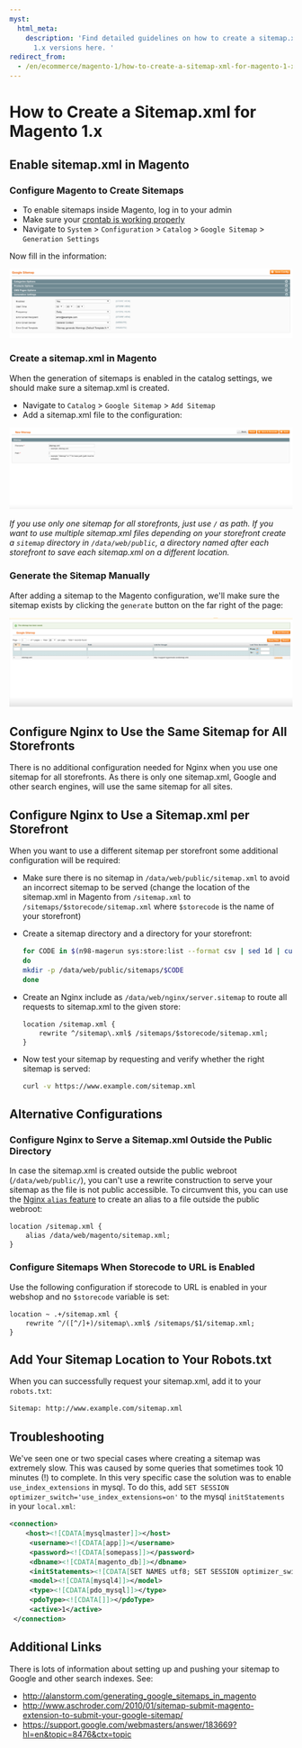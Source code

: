 ```yaml
---
myst:
  html_meta:
    description: 'Find detailed guidelines on how to create a sitemap.xml for Magento
      1.x versions here. '
redirect_from:
  - /en/ecommerce/magento-1/how-to-create-a-sitemap-xml-for-magento-1-x/
---
```


<!-- source: https://support.hypernode.com/en/ecommerce/magento-1/how-to-create-a-sitemap-xml-for-magento-1-x/ -->

# How to Create a Sitemap.xml for Magento 1.x

## Enable sitemap.xml in Magento

### Configure Magento to Create Sitemaps

- To enable sitemaps inside Magento, log in to your admin
- Make sure your [crontab is working properly](https://support.hypernode.com/knowledgebase/configure-cronjobs-on-hypernode/)
- Navigate to `System` > `Configuration` > `Catalog` > `Google Sitemap` > `Generation Settings`

Now fill in the information:

![](_res/fd1mcqcAauLYam9kta5meMie5IN1KHQT9A.png)

### Create a sitemap.xml in Magento

When the generation of sitemaps is enabled in the catalog settings, we should make sure a sitemap.xml is created.

- Navigate to `Catalog` > `Google Sitemap` > `Add Sitemap`
- Add a sitemap.xml file to the configuration:

![](_res/H9E8O25ldZ5qKqfgzvipavKFhZ--9c8flQ.png)

*If you use only one sitemap for all storefronts, just use `/` as path. If you want to use multiple sitemap.xml files depending on your storefront create a `sitemap` directory in `/data/web/public`, a directory named after each storefront to save each sitemap.xml on a different location.*

### Generate the Sitemap Manually

After adding a sitemap to the Magento configuration, we'll make sure the sitemap exists by clicking the `generate` button on the far right of the page:

![](_res/kx1awTbeS6Uajk4vtfprlMD0TsqwUSAb0g.png)

## Configure Nginx to Use the Same Sitemap for All Storefronts

There is no additional configuration needed for Nginx when you use one sitemap for all storefronts. As there is only one sitemap.xml, Google and other search engines, will use the same sitemap for all sites.

## Configure Nginx to Use a Sitemap.xml per Storefront

When you want to use a different sitemap per storefront some additional configuration will be required:

- Make sure there is no sitemap in `/data/web/public/sitemap.xml` to avoid an incorrect sitemap to be served (change the location of the sitemap.xml in Magento from `/sitemap.xml` to `/sitemaps/$storecode/sitemap.xml` where `$storecode` is the name of your storefront)

- Create a sitemap directory and a directory for your storefront:

  ```bash
  for CODE in $(n98-magerun sys:store:list --format csv | sed 1d | cut -d "," -f 2 )
  do
  mkdir -p /data/web/public/sitemaps/$CODE
  done
  ```

- Create an Nginx include as `/data/web/nginx/server.sitemap` to route all requests to sitemap.xml to the given store:

  ```nginx
  location /sitemap.xml {
      rewrite ^/sitemap\.xml$ /sitemaps/$storecode/sitemap.xml;
  }
  ```

- Now test your sitemap by requesting and verify whether the right sitemap is served:

  ```bash
  curl -v https://www.example.com/sitemap.xml
  ```

## Alternative Configurations

### Configure Nginx to Serve a Sitemap.xml Outside the Public Directory

In case the sitemap.xml is created outside the public webroot (`/data/web/public/`), you can't use a rewrite construction to serve your sitemap as the file is not public accessible. To circumvent this, you can use the [Nginx `alias` feature](http://nginx.org/en/docs/http/ngx_http_core_module.html#alias) to create an alias to a file outside the public webroot:

```nginx
location /sitemap.xml {
    alias /data/web/magento/sitemap.xml;
}
```

### Configure Sitemaps When Storecode to URL is Enabled

Use the following configuration if storecode to URL is enabled in your webshop and no `$storecode` variable is set:

```nginx
location ~ .+/sitemap.xml {
    rewrite ^/([^/]+)/sitemap\.xml$ /sitemaps/$1/sitemap.xml;
}
```

## Add Your Sitemap Location to Your Robots.txt

When you can successfully request your sitemap.xml, add it to your `robots.txt`:

```bash
Sitemap: http://www.example.com/sitemap.xml
```

## Troubleshooting

We've seen one or two special cases where creating a sitemap was extremely slow. This was caused by some queries that sometimes took 10 minutes (!) to complete. In this very specific case the solution was to enable `use_index_extensions` in mysql. To do this, add `SET SESSION optimizer_switch='use_index_extensions=on'` to the mysql `initStatements` in your `local.xml`:

```xml
<connection>
    <host><![CDATA[mysqlmaster]]></host>
     <username><![CDATA[app]]></username>
     <password><![CDATA[somepass]]></password>
     <dbname><![CDATA[magento_db]]></dbname>
     <initStatements><![CDATA[SET NAMES utf8; SET SESSION optimizer_switch='use_index_extensions=on';]]><initStatements>
     <model><![CDATA[mysql4]]></model>
     <type><![CDATA[pdo_mysql]]></type>
     <pdoType><![CDATA[]]></pdoType>
     <active>1</active>
 </connection>
```

## Additional Links

There is lots of information about setting up and pushing your sitemap to Google and other search indexes. See:

- <http://alanstorm.com/generating_google_sitemaps_in_magento>
- <http://www.aschroder.com/2010/01/sitemap-submit-magento-extension-to-submit-your-google-sitemap/>
- <https://support.google.com/webmasters/answer/183669?hl=en&topic=8476&ctx=topic>
